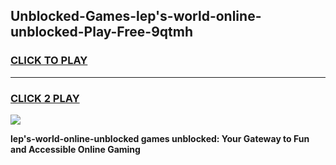 
## Unblocked-Games-lep's-world-online-unblocked-Play-Free-9qtmh
<h3>
<a href="https://premium76.site?title=lep's-world-online-unblocked&ref=20M">CLICK TO PLAY</a></h3>
<hr>

<h3>
<a href="https://premium76.site?title=lep's-world-online-unblocked&ref=20M">CLICK 2 PLAY</a>
  
</h3>

<a href="https://premium76.site?title=lep's-world-online-unblocked&ref=19M"><img src="https://clearcache.store/games.png"></a>


**lep's-world-online-unblocked games unblocked: Your Gateway to Fun and Accessible Online Gaming**
